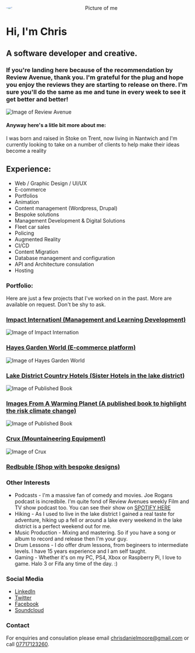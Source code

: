 <img src="https://cwiggo.github.io/nebule/portfolio/me.jpg" style="border-radius:50%; display: block; text-align:center; margin: 0 auto;" alt="Picture of me" />

# Hi, I'm Chris
## A software developer and creative. 

### If you're landing here because of the recommendation by Review Avenue, thank you. I'm grateful for the plug and hope you enjoy the reviews they are starting to release on there. I'm sure you'll do the same as me and tune in every week to see it get better and better! 

![Image of Review Avenue](https://cwiggo.github.io/nebule/portfolio/reviewavenue.jpg)

#### Anyway here's a litle bit more about me: 

I was born and raised in Stoke on Trent, now living in Nantwich and I'm currently looking to take on a number of clients to help make their ideas become a reality

## Experience:

* Web / Graphic Design / UI/UX
* E-commerce
* Portfolios
* Animation
* Content management (Wordpress, Drupal)
* Bespoke solutions
* Management Development & Digital Solutions
* Fleet car sales
* Policing
* Augmented Reality
* CI/CD
* Content Migration
* Database management and configuration
* API and Architecture consulation
* Hosting

### Portfolio:

Here are just a few projects that I've worked on in the past. More are available on request. Don't be shy to ask.

### [Impact Internationl (Management and Learning Development)](https://www.impactinternational.com/)
![Image of Impact Internation](https://cwiggo.github.io/nebule/portfolio/impact.JPG)
### [Hayes Garden World (E-commerce platform)](https://www.hayesgardenworld.co.uk/)
![Image of Hayes Garden World](https://cwiggo.github.io/nebule/portfolio/hayes.JPG)
### [Lake District Country Hotels (Sister Hotels in the lake district)](https://www.lakedistrictcountryhotels.co.uk/)
![Image of Published Book](https://cwiggo.github.io/nebule/portfolio/lakes.JPG)
### [Images From A Warming Planet (A published book to highlight the risk climate change)](https://www.imagesfromawarmingplanet.net/)
![Image of Published Book](https://cwiggo.github.io/nebule/portfolio/imagesfrom.JPG)
### [Crux (Mountaineering Equipment)](https://www.crux.uk.com/)
![Image of Crux](https://cwiggo.github.io/nebule/portfolio/crux.JPG)
### [Redbuble (Shop with bespoke designs)](https://www.redbubble.com/people/cwiggo/shop)

### Other Interests

* Podcasts - I'm a massive fan of comedy and movies. Joe Rogans podcast is incredbile. I'm quite fond of Review Avenues weekly Film and TV show podcast too. You can see their show on [SPOTIFY HERE](https://open.spotify.com/show/4aeIPLI2P3aN5GHV6QMJfx?si=bv3NAny9TpGsOgpetbMGLw)
* Hiking - As I used to live in the lake district I gained a real taste for adventure, hiking up a fell or around a lake every weekend in the lake district is a perfect weekend out for me.
* Music Production - Mixing and mastering. So if you have a song or album to record and release then I'm your guy.
* Drum Lessons - I do offer drum lessons, from begineers to intermediate levels. I have 15 years experience and I am self taught.
* Gaming - Whether it's on my PC, PS4, Xbox or Raspberry Pi, I love to game. Halo 3 or Fifa any time of the day. :)

### Social Media

* [LinkedIn](https://www.linkedin.com/in/cwiggo/)
* [Twitter](https://twitter.com/cwiggo)
* [Facebook](https://www.facebook.com/ChrisCogger)
* [Soundcloud](https://www.facebook.com/cdmoore)

### Contact

For enquiries and consulation please email [chrisdanielmoore@gmail.com](mailto:chrisdanielmoore@gmail.com) or call [07717123260](tel:07717123260).

